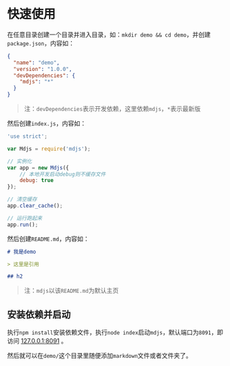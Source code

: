 # 快速使用

在任意目录创建一个目录并进入目录，如：`mkdir demo && cd demo`，并创建`package.json`，内容如：

```json
{
  "name": "demo",
  "version": "1.0.0",
  "devDependencies": {
    "mdjs": "*"
  }
}
```

> 注：`devDependencies`表示开发依赖，这里依赖`mdjs`，`*`表示最新版

然后创建`index.js`，内容如：

```js
'use strict';

var Mdjs = require('mdjs');

// 实例化
var app = new Mdjs({
    // 本地开发启动debug则不缓存文件
    debug: true
});

// 清空缓存
app.clear_cache();

// 运行跑起来
app.run();
```

然后创建`README.md`，内容如：

```markdown
# 我是demo

> 这里是引用

## h2
```

> 注：`mdjs`以该`README.md`为默认主页

## 安装依赖并启动

执行`npm install`安装依赖文件，执行`node index`启动`mdjs`，默认端口为`8091`，即访问 [127.0.0.1:8091](http://127.0.0.1:8091/) 。

然后就可以在`demo/`这个目录里随便添加`markdown`文件或者文件夹了。

